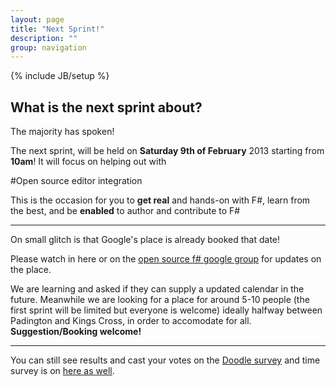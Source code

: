 ```yaml
---
layout: page
title: "Next Sprint!"
description: ""
group: navigation
---
```

{% include JB/setup %}

## What is the next sprint about?

The majority has spoken!

The next sprint, will be held on **Saturday 9th of February** 2013 starting from **10am**! It will focus on helping out with 

#Open source editor integration

This is the occasion for you to **get real** and hands-on with F#, learn from the best, and be **enabled** to author and contribute to F#


---

On small glitch is that Google's place is already booked that date!

Please watch in here or on the [open source f# google group](https://groups.google.com/forum/?fromgroups=#!forum/fsharp-opensource) for updates on the place.


We are learning and asked if they can supply a updated calendar in the future.
Meanwhile we are looking for a place for around 5-10 people (the first sprint will be limited but everyone is welcome) ideally halfway between Padington and Kings Cross, in order to accomodate for all. **Suggestion/Booking welcome!**



------





You can still see results and cast your votes on the [Doodle survey](http://doodle.com/tqc9k54z4spvyb42) and time survey is on [here as well](http://doodle.com/46w8dgq2vaq8a8un).


